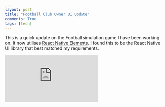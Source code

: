 ```yaml
---
layout: post
title: "Football Club Owner UI Update"
comments: True
tags: [tech]
---
```


This is a quick update on the Football simulation game I have been working on. It now utilises [React Native Elements](https://react-native-training.github.io/react-native-elements/). I found this to be the React Native UI library that best matched my requirements.

<p style="text-align: center">
<div class='embed-container'><iframe src='https://www.youtube.com/embed/OZ5LZFA59Ms' frameborder='0' allowfullscreen></iframe></div>
</p>
